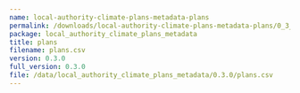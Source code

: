 ```yaml
---
name: local-authority-climate-plans-metadata-plans
permalink: /downloads/local-authority-climate-plans-metadata-plans/0_3_0
package: local_authority_climate_plans_metadata
title: plans
filename: plans.csv
version: 0.3.0
full_version: 0.3.0
file: /data/local_authority_climate_plans_metadata/0.3.0/plans.csv
---
```

